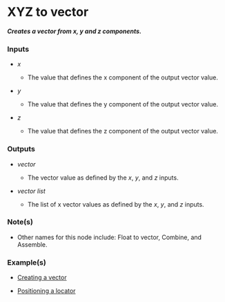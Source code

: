 # XYZ to vector

**_Creates a vector from x, y and z components._**


### Inputs

* _x_

  * The value that defines the x component of the output vector value.

* _y_

  * The value that defines the y component of the output vector value.

* _z_

  * The value that defines the z component of the output vector value.


### Outputs

* _vector_

  * The vector value as defined by the _x_, _y_, and _z_ inputs.

* _vector list_

  * The list of x vector values as defined by the _x_, _y_, and _z_ inputs.


### Note(s)

* Other names for this node include: Float to vector, Combine, and Assemble.


### Example(s)

* <a href="https://creator.trimble.com/graph?assetURI=whp:522fea3a-9bdf-4311-8118-1e6bd7fd0cf3&version=latest" target="_blank">Creating a vector</a>

* <a href="https://creator.trimble.com/graph?assetURI=whp:2f1ed7c9-29e6-42fd-a46e-9ab5e938fb68&version=latest" target="_blank">Positioning a locator</a>
